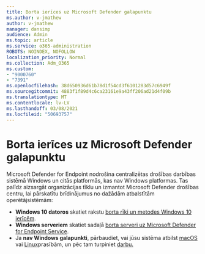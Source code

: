 ```yaml
---
title: Borta ierīces uz Microsoft Defender galapunktu
ms.author: v-jmathew
author: v-jmathew
manager: dansimp
audience: Admin
ms.topic: article
ms.service: o365-administration
ROBOTS: NOINDEX, NOFOLLOW
localization_priority: Normal
ms.collection: Adm_O365
ms.custom:
- "9000760"
- "7391"
ms.openlocfilehash: 38d650936d61b78d1f54cd3f6101283d57c6949f
ms.sourcegitcommit: 4883f1f89d4c6ca23161e9a43ff206ad21d4f09b
ms.translationtype: MT
ms.contentlocale: lv-LV
ms.lasthandoff: 03/08/2021
ms.locfileid: "50693757"
---
```

# <a name="onboard-devices-to-microsoft-defender-for-endpoint"></a>Borta ierīces uz Microsoft Defender galapunktu

Microsoft Defender for Endpoint nodrošina centralizētas drošības darbības sistēmā Windows un citās platformās, kas nav Windows platformas. Tas palīdz aizsargāt organizācijas tīklu un izmantot Microsoft Defender drošības centru, lai pārskatītu brīdinājumus no dažādām atbalstītām operētājsistēmām:

- **Windows 10 datoros** skatiet rakstu [borta rīki un metodes Windows 10 ierīcēm](https://go.microsoft.com/fwlink/?linkid=2143460).
- **Windows serveriem** skatiet sadaļā [borta serveri uz Microsoft Defender for Endpoint Service](https://go.microsoft.com/fwlink/?linkid=2143627).
- Ja **nav Windows galapunkti**, pārbaudiet, vai jūsu sistēma atbilst [macOS](https://go.microsoft.com/fwlink/?linkid=2143461) vai [Linux](https://go.microsoft.com/fwlink/?linkid=2143462)prasībām, un pēc tam turpiniet [darbu.](https://go.microsoft.com/fwlink/?linkid=2143628)

